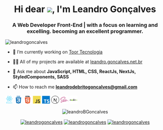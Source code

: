 <h1 align="center">Hi dear <img src="https://raw.githubusercontent.com/kaueMarques/kaueMarques/master/hi.gif" width="30px">, I'm Leandro Gonçalves</h1>
<h3 align="center">A Web Developer Front-End |
with a focus on learning and excelling. becoming an excellent programmer.</h3>
<p align="left"> <img src="https://komarev.com/ghpvc/?username=leandroBGoncalves" alt="leandrogoncalves" /> </p>

- 🔭 I’m currently working on [Toor Tecnologia](https://toor.com.br/)

- 👨‍💻 All of my projects are available at [leandro.goncalves.net.br](https://github.com/leandroBGoncalves)

- 💬 Ask me about **JavaScript, HTML, CSS, ReactJs, NextJs, StyledComponents, SASS**

- 📫 How to reach me **leandrodebritogoncalves@gmail.com**

<p align="left">
<img src="https://raw.githubusercontent.com/devicons/devicon/master/icons/react/react-original-wordmark.svg" alt="react" width="25" height="25"/>
<img src="https://raw.githubusercontent.com/devicons/devicon/master/icons/css3/css3-plain-wordmark.svg" alt="css3"  width="25" height="25"/>
<img src="https://raw.githubusercontent.com/devicons/devicon/master/icons/html5/html5-original-wordmark.svg" alt="html5"  width="25" height="25"/>
<img src="https://raw.githubusercontent.com/devicons/devicon/master/icons/javascript/javascript-original.svg" alt="javascript" width="25" height="25"/>
<img src="https://raw.githubusercontent.com/devicons/devicon/master/icons/typescript/typescript-original.svg" alt="typescript" width="25" height="25"/>
<img src="https://raw.githubusercontent.com/devicons/devicon/master/icons/nextjs/nextjs-line.svg" alt="nextjs" width="25" height="25"/>
<img src="https://raw.githubusercontent.com/devicons/devicon/master/icons/sass/sass-original.svg" alt="sass" width="25" height="25"/>
<img src="https://raw.githubusercontent.com/devicons/devicon/master/icons/nodejs/nodejs-original-wordmark.svg" alt="nodejs" width="25" height="25"/></p><p align="center">
<img src="https://github-readme-stats.vercel.app/api?username=leandroBGoncalves&show_icons=true" alt="leandroBGoncalves"/> 
</p>

<p align="center">
<a href="https://www.linkedin.com/in/leandro-de-brito-gon%C3%A7alves-540232ba/" target="blank"><img align="center" src="https://cdn.jsdelivr.net/npm/simple-icons@3.0.1/icons/linkedin.svg" alt="leandrogoncalves" height="20" width="20" /></a>
<a href="https://www.facebook.com/leandro.debritogoncalves" target="blank"><img align="center" src="https://cdn.jsdelivr.net/npm/simple-icons@3.0.1/icons/facebook.svg" alt="leandrogoncalves" height="20" width="20" /></a>
<a href="https://www.instagram.com/leandro_goncalves25/" target="blank"><img align="center" src="https://cdn.jsdelivr.net/npm/simple-icons@3.0.1/icons/instagram.svg" alt="leandrogoncalves" height="20" width="20" /></a>
</p>



